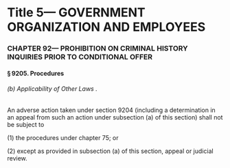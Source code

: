 
# Title 5— GOVERNMENT ORGANIZATION AND EMPLOYEES
### CHAPTER 92— PROHIBITION ON CRIMINAL HISTORY INQUIRIES PRIOR TO CONDITIONAL OFFER
#### § 9205. Procedures
###### (b) Applicability of Other Laws .

An adverse action taken under section 9204 (including a determination in an appeal from such an action under subsection (a) of this section) shall not be subject to

(1) the procedures under chapter 75; or

(2) except as provided in subsection (a) of this section, appeal or judicial review.
